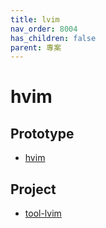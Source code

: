 ```yaml
---
title: lvim
nav_order: 8004
has_children: false
parent: 專案
---
```


# hvim


## Prototype

* [hvim](https://github.com/samwhelp/note-about-vim/tree/gh-pages/_demo/prototype/hvim)

## Project

* [tool-lvim](https://github.com/samwhelp/tool-lvim)

